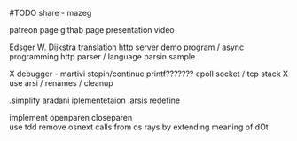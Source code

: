 #TODO
share - mazeg

patreon page 
githab page 
presentation video

Edsger W. Dijkstra translation
http server demo program / async programming
http parser / language parsin sample

X debugger - martivi stepin/continue printf???????
epoll socket / tcp stack
X use arsi / renames / cleanup

.simplify aradani iplementetaion
.arsis redefine

implement openparen closeparen  
use tdd
remove osnext calls from os rays by extending meaning of dOt
